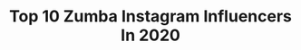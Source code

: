 ---
title: Top 10 Zumba Instagram Influencers In 2020
description: >-
  Find top zumba Instagram influencers in 2020. Most popular hashtags: #zumba #fitness #zumbafitness #stayhome.
platform: Instagram
profiles:
  - username: "clari.dance"
    fullname: >-
      Clari Lehmkuhl
    location: "South Africa"
    followers: 5921
    engagement: 1330
    commentsToLikes: 0.098223
    id: ck8t5w5afbfvu0j7802j7ikiz
    verified: false
    hashtags: "#sindromeddowns, #dancefitness, #cov, #besafe"
  - username: "saraloupee"
    fullname: >-
      Zumba with Sara-Loupée
    location: ""
    followers: 8158
    engagement: 1138
    commentsToLikes: 0.076403
    id: ck5zjd9r7hdmr0i14dzztisi7
    verified: false
    hashtags: "#zinlife, #lebanon, #jbalvin, #repost"
  - username: "serbanlorena"
    fullname: >-
      Serban Lorena
    location: ""
    followers: 86773
    engagement: 600
    commentsToLikes: 0.060541
    id: ck5cfpcx7neau0i117i1m0e07
    verified: false
    hashtags: "#dinrecunostinta, #stauacasa"
  - username: "agnesemarceline"
    fullname: >-
      Linda Antonioni
    location: ""
    followers: 3438
    engagement: 1640
    commentsToLikes: 0.324037
    id: ck6tzxdzecfj10j718ex27kw9
    verified: false
    hashtags: "#fries, #broken, #adventuretime, #nightosphere"
  - username: "dianaserena_"
    fullname: >-
      Diana Serena
    location: "Spain"
    followers: 93951
    engagement: 275
    commentsToLikes: 0.122820
    id: ck15s66qxbf8k0i19ijdr4c6d
    verified: true
    hashtags: "#sue, #rapanui, #zin, #motivacionpersonal"
  - username: "isabellalarka"
    fullname: >-
      Isαbellα Lαrkα
    location: "Sweden"
    followers: 15318
    engagement: 847
    commentsToLikes: 0.046559
    id: ck6ua9wtl2d010j71pst4y1mv
    verified: false
    hashtags: "#chrisbrown, #laurynhill, #yummy, #ume"
  - username: "eto.irinkabalerinka"
    fullname: >-
      Irina Vologdina
    location: "Russia"
    followers: 19397
    engagement: 346
    commentsToLikes: 0.137327
    id: ck5zvg3go462s0i14kc4rb05p
    verified: false
    hashtags: "#caminofrances2020, #strongbyzumbaespa, #zinstudio, #zin84"
  - username: "bb__mela"
    fullname: >-
      Beata
    location: "Poland"
    followers: 39851
    engagement: 249
    commentsToLikes: 0.071417
    id: ck8t5w4tpbfsu0j78emux1c9l
    verified: false
    hashtags: "#myday, #beautiful, #blueeyes, #passion"
  - username: "xblondji"
    fullname: >-
      Fit lifestyle&motivation 💛
    location: "Poland"
    followers: 38115
    engagement: 1222
    commentsToLikes: 0.013070
    id: ck8tat5h3sy8z0j782y2x91lm
    verified: false
    hashtags: "#koronawirus, #korona, #motywacja, #bocowear"
  - username: "koke_cantante"
    fullname: >-
      Koke Núñez 🎤
    location: "Chile"
    followers: 85306
    engagement: 347
    commentsToLikes: 0.033057
    id: ck5q5qxolu5uc0i11vvu5ueyz
    verified: false
    hashtags: "#2020, #baile, #dance, #teleton"
---